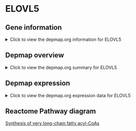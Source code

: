 <h1>ELOVL5</h1>

<h2>Gene information</h2>
<details>
  <summary>Click to view the depmap.org information for ELOVL5</summary>
  <iframe src="https://depmap.org/portal/gene/ELOVL5?tab=about" style="border:none;width:100%;height:800px"></iframe>
</details>

<h2>Depmap overview</h2>
<details>
  <summary>Click to view the depmap.org summary for ELOVL5</summary>
  <iframe src="https://depmap.org/portal/gene/ELOVL5?tab=overview" style="border:none;width:100%;height:800px"></iframe>
</details>

<h2>Depmap expression</h2>
<details>
  <summary>Click to view the depmap.org expression data for ELOVL5</summary>
  <iframe src="https://depmap.org/portal/gene/ELOVL5?tab=characterization" style="border:none;width:100%;height:800px"></iframe>
</details>



<h2>Reactome Pathway diagram</h2>
<a href="https://reactome.org/PathwayBrowser/#/R-HSA-75876" target="_BLANK">Synthesis of very long-chain fatty acyl-CoAs</a>



